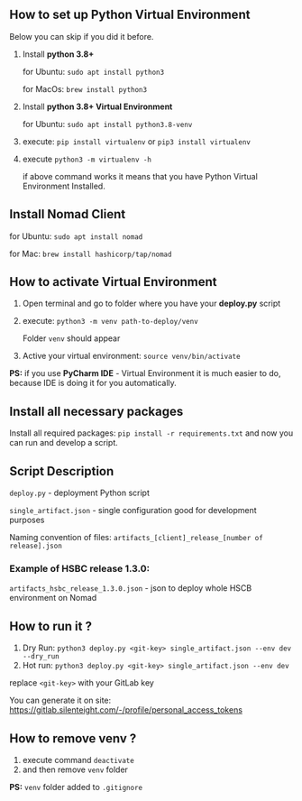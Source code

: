 ## How to set up Python Virtual Environment

Below you can skip if you did it before. 

1. Install **python 3.8+**

    for Ubuntu: ``sudo apt install python3``
    
    for MacOs: ``brew install python3`` 

2. Install **python 3.8+ Virtual Environment**

    for Ubuntu: ``sudo apt install python3.8-venv``

4. execute: ``pip install virtualenv`` or ``pip3 install virtualenv``

5. execute ``python3 -m virtualenv -h``

   if above command works it means that you have Python Virtual Environment Installed.

## Install Nomad Client

for Ubuntu: ``sudo apt install nomad``

for Mac: ``brew install hashicorp/tap/nomad``

## How to activate Virtual Environment

1. Open terminal and go to folder where you have your **deploy.py** script

2. execute: ``python3 -m venv path-to-deploy/venv``

    Folder ``venv`` should appear

3. Active your virtual environment: ``source venv/bin/activate``

**PS:**
if you use **PyCharm IDE** - Virtual Environment it is much easier to do, because IDE is doing it for you automatically.

## Install all necessary packages

Install all required packages: ``pip install -r requirements.txt`` and now you can run and develop a script.

## Script Description

``deploy.py`` - deployment Python script

``single_artifact.json`` - single configuration good for development purposes

Naming convention of files: ``artifacts_[client]_release_[number of release].json``

### Example of HSBC release 1.3.0:
``artifacts_hsbc_release_1.3.0.json`` - json to deploy whole HSCB environment on Nomad

## How to run it ?
1. Dry Run: ``python3 deploy.py <git-key> single_artifact.json --env dev --dry_run``
2. Hot run: ``python3 deploy.py <git-key> single_artifact.json --env dev``

replace ``<git-key>`` with your GitLab key

You can generate it on site: https://gitlab.silenteight.com/-/profile/personal_access_tokens

## How to remove venv ?
1. execute command ``deactivate``
2. and then remove ``venv`` folder

**PS:** ``venv`` folder added to ``.gitignore``
